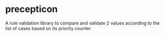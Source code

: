# precepticon
A rule validation library to compare and validate 2 values according to the list of cases based on its priority counter
